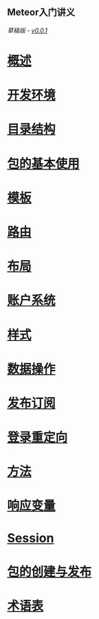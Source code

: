 Meteor入门讲义
-------

*草稿版 - [v0.0.1](https://github.com/wmzhai/meteor-intro/blob/master/CHANGELOG.md)*

# [概述](overview.md)

# [开发环境](setup.md)

# [目录结构](directory.md)

# [包的基本使用](package1.md)

# [模板](template.md)

# [路由](routing.md)

# [布局](layout.md)

# [账户系统](accounts1.md)

# [样式](style.md)

# [数据操作](collections.md)

# [发布订阅](pubsub.md)

# [登录重定向](accounts2.md)

# [方法](method.md)

# [响应变量](reactive-var.md)

# [Session](session.md)

# [包的创建与发布](package2.md)

# [术语表](vocabulary.md)
